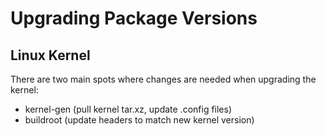 # Upgrading Package Versions

## Linux Kernel
There are two main spots where changes are needed when upgrading the kernel:
* kernel-gen (pull kernel tar.xz, update .config files)
* buildroot (update headers to match new kernel version)
